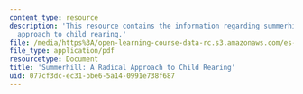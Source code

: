 ```yaml
---
content_type: resource
description: 'This resource contains the information regarding summerhill: a radical
  approach to child rearing.'
file: /media/https%3A/open-learning-course-data-rc.s3.amazonaws.com/es-291-learning-seminar-experiments-in-education-spring-2003/077cf3dcec31bbe65a140991e738f687_MITES_291S03_9a_summerhil.pdf
file_type: application/pdf
resourcetype: Document
title: 'Summerhill: A Radical Approach to Child Rearing'
uid: 077cf3dc-ec31-bbe6-5a14-0991e738f687
---
```

